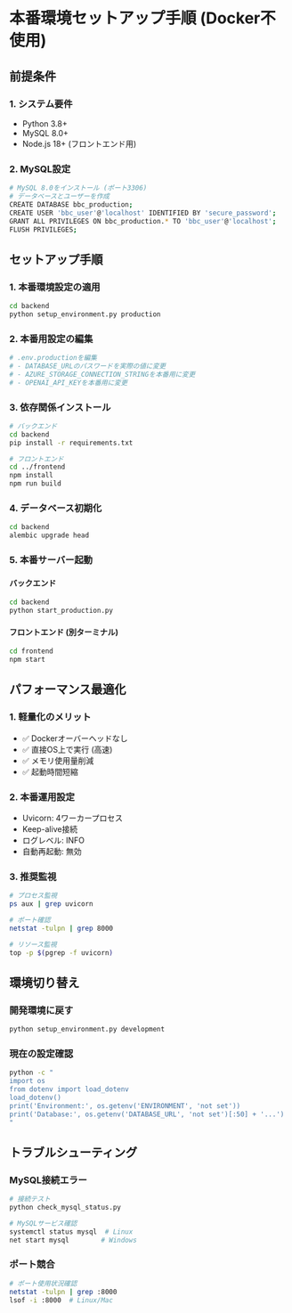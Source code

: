 # 本番環境セットアップ手順 (Docker不使用)

## 前提条件

### 1. システム要件
- Python 3.8+
- MySQL 8.0+
- Node.js 18+ (フロントエンド用)

### 2. MySQL設定
```bash
# MySQL 8.0をインストール (ポート3306)
# データベースとユーザーを作成
CREATE DATABASE bbc_production;
CREATE USER 'bbc_user'@'localhost' IDENTIFIED BY 'secure_password';
GRANT ALL PRIVILEGES ON bbc_production.* TO 'bbc_user'@'localhost';
FLUSH PRIVILEGES;
```

## セットアップ手順

### 1. 本番環境設定の適用
```bash
cd backend
python setup_environment.py production
```

### 2. 本番用設定の編集
```bash
# .env.productionを編集
# - DATABASE_URLのパスワードを実際の値に変更
# - AZURE_STORAGE_CONNECTION_STRINGを本番用に変更
# - OPENAI_API_KEYを本番用に変更
```

### 3. 依存関係インストール
```bash
# バックエンド
cd backend
pip install -r requirements.txt

# フロントエンド
cd ../frontend
npm install
npm run build
```

### 4. データベース初期化
```bash
cd backend
alembic upgrade head
```

### 5. 本番サーバー起動

#### バックエンド
```bash
cd backend
python start_production.py
```

#### フロントエンド (別ターミナル)
```bash
cd frontend
npm start
```

## パフォーマンス最適化

### 1. **軽量化のメリット**
- ✅ Dockerオーバーヘッドなし
- ✅ 直接OS上で実行 (高速)
- ✅ メモリ使用量削減
- ✅ 起動時間短縮

### 2. **本番運用設定**
- Uvicorn: 4ワーカープロセス
- Keep-alive接続
- ログレベル: INFO
- 自動再起動: 無効

### 3. **推奨監視**
```bash
# プロセス監視
ps aux | grep uvicorn

# ポート確認
netstat -tulpn | grep 8000

# リソース監視
top -p $(pgrep -f uvicorn)
```

## 環境切り替え

### 開発環境に戻す
```bash
python setup_environment.py development
```

### 現在の設定確認
```bash
python -c "
import os
from dotenv import load_dotenv
load_dotenv()
print('Environment:', os.getenv('ENVIRONMENT', 'not set'))
print('Database:', os.getenv('DATABASE_URL', 'not set')[:50] + '...')
"
```

## トラブルシューティング

### MySQL接続エラー
```bash
# 接続テスト
python check_mysql_status.py

# MySQLサービス確認
systemctl status mysql  # Linux
net start mysql        # Windows
```

### ポート競合
```bash
# ポート使用状況確認
netstat -tulpn | grep :8000
lsof -i :8000  # Linux/Mac
```